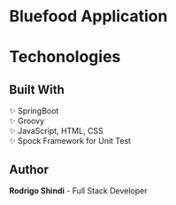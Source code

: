 # Bluefood Application


# Techonologies

## Built With

✨ SpringBoot <br />
✨ Groovy <br />
✨ JavaScript, HTML, CSS <br />
✨ Spock Framework for Unit Test <br />

## Author

**Rodrigo Shindi** - Full Stack Developer
